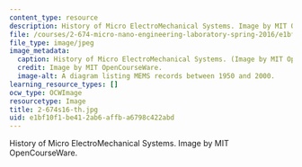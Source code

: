 ```yaml
---
content_type: resource
description: History of Micro ElectroMechanical Systems. Image by MIT OpenCourseWare.
file: /courses/2-674-micro-nano-engineering-laboratory-spring-2016/e1bf10f1be412ab6affba6798c422abd_2-674s16-th.jpg
file_type: image/jpeg
image_metadata:
  caption: History of Micro ElectroMechanical Systems. (Image by MIT OpenCourseWare.)
  credit: Image by MIT OpenCourseWare.
  image-alt: A diagram listing MEMS records between 1950 and 2000.
learning_resource_types: []
ocw_type: OCWImage
resourcetype: Image
title: 2-674s16-th.jpg
uid: e1bf10f1-be41-2ab6-affb-a6798c422abd
---
```

History of Micro ElectroMechanical Systems. Image by MIT OpenCourseWare.